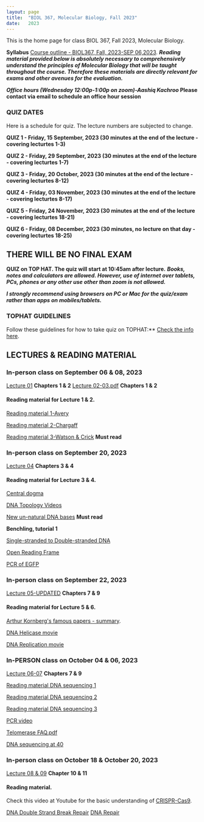 ```yaml
---
layout: page
title:  "BIOL 367, Molecular Biology, Fall 2023"
date:   2023
---
```

This is the home page for class BIOL 367, Fall 2023, Molecular Biology.

**Syllabus**
[Course outline - BIOL367, Fall, 2023-SEP 06,2023](https://github.com/kachroolab/kachroolab/files/12529902/BIOL367_Fall2023.course.outline_09062023.pdf). 
**_Reading material provided below is absolutely necessary to comprehensively understand the principles of Molecular Biology that will be taught throughout the course. Therefore these materials are directly relevant for exams and other avenues for the evaluation._** 

**_Office hours (Wednesday 12:00p-1:00p on zoom)-Aashiq Kachroo_ Please contact via email to schedule an office hour session**


### **QUIZ DATES**
Here is a schedule for quiz. The lecture numbers are subjected to change.

**QUIZ 1 - Friday, 15 September, 2023 (30 minutes at the end of the lecture - covering lecturtes 1-3)**

**QUIZ 2 - Friday, 29 September, 2023 (30 minutes at the end of the lecture - covering lecturtes 1-7)**

**QUIZ 3 - Friday, 20 October, 2023 (30 minutes at the end of the lecture - covering lecturtes 8-12)**

**QUIZ 4 - Friday, 03 November, 2023 (30 minutes at the end of the lecture - covering lecturtes 8-17)**

**QUIZ 5 - Friday, 24 November, 2023 (30 minutes at the end of the lecture - covering lecturtes 18-21)**

**QUIZ 6 - Friday, 08 December, 2023 (30 minutes, no lecture on that day - covering lecturtes 18-25)**


## **THERE WILL BE NO FINAL EXAM**

**QUIZ on TOP HAT. The quiz will start at 10:45am after lecture.** 
**_Books, notes and calculators are allowed. However, use of internet over tablets, PCs, phones or any other use other than zoom is not allowed._** 

**_I strongly recommend using browsers on PC or Mac for the quiz/exam rather than apps on mobiles/tablets._** 

### **TOPHAT GUIDELINES**
Follow these guidelines for how to take quiz on TOPHAT:** [Check the info here](https://support.tophat.com/s/article/Student-Starting-a-Test).

## **LECTURES & READING MATERIAL**

### **In-person class on September 06 & 08, 2023** 

[Lecture 01](https://github.com/kachroolab/kachroolab/files/12529927/Lecture.01.pdf) **Chapters 1 & 2**
[Lecture 02-03.pdf](https://github.com/kachroolab/kachroolab/files/12588977/Lecture.02-03.pdf) **Chapters 1 & 2**

#### Reading material for Lecture 1 & 2.

[Reading material 1-Avery](https://github.com/kachroolab/kachroolab/files/1612069/Avery.1944.pdf)

[Reading material 2-Chargaff](https://github.com/kachroolab/kachroolab/files/1612189/Chargaff.1950.pdf)

[Reading material 3-Watson & Crick](https://github.com/kachroolab/kachroolab/files/1612072/WatsonCrick.1953.pdf) **Must read**

### **In-person class on September 20, 2023**

[Lecture 04](https://github.com/kachroolab/kachroolab/files/12673964/Lecture.04_new.pdf) **Chapters 3 & 4** 

#### Reading material for Lecture 3 & 4.

[Central dogma](https://github.com/kachroolab/kachroolab/files/2373012/The.central.dogma_Crick.pdf)

[DNA Topology Videos](https://youtu.be/HyP0cEbqKTc) 

[New un-natural DNA bases](https://www.science.org/doi/10.1126/science.aat0971)  **Must read** 


**Benchling, tutorial 1**

[Single-stranded to Double-stranded DNA](https://benchling.com/s/seq-8aTNukCNhyxSX1ADFUua)

[Open Reading Frame](https://benchling.com/s/seq-joNMXHm2rItetsAgFM4K)

[PCR of EGFP](https://benchling.com/s/seq-hRjIhBueTToQQjuEqOhp)


### **In-person class on September 22, 2023** 

[Lecture 05-UPDATED](https://github.com/kachroolab/kachroolab/files/12693618/Lecture.05_Updated.pdf) **Chapters 7 & 9** 

#### Reading material for Lecture 5 & 6.

[Arthur Kornberg's famous papers - summary](https://profiles.nlm.nih.gov/ps/retrieve/Narrative/WH/p-nid/208). 

[DNA Helicase movie](https://www.youtube.com/watch?v=YzNuLsqMqyE&feature=youtu.be)

[DNA Replication movie](https://dnalc.cshl.edu/resources/3d/04-mechanism-of-replication-advanced.html)

### **In-PERSON class on October 04 & 06, 2023**

[Lecture 06-07](https://github.com/kachroolab/kachroolab/files/12797710/Lecture.06-07.pdf) **Chapters 7 & 9**

[Reading material DNA sequencing 1](https://github.com/kachroolab/kachroolab/files/1639518/DNA.seq.at.40.pdf)

[Reading material DNA sequencing 2](https://github.com/kachroolab/kachroolab/files/2408189/Next.gen.sequencing.1.pdf)

[Reading material DNA sequencing 3](https://github.com/kachroolab/kachroolab/files/2408188/Next.gen.sequencing.2.pdf)

[PCR video](https://dnalc.cshl.edu/view/15475-The-cycles-of-the-polymerase-chain-reaction-PCR-3D-animation.html)

[Telomerase FAQ.pdf](https://github.com/kachroolab/kachroolab/files/12797742/Telomerase.FAQ.pdf)

[DNA sequencing at 40](https://github.com/kachroolab/kachroolab/files/12821540/nature24286.pdf)

### **In-person class on October 18 & October 20, 2023**

[Lecture 08 & 09](https://github.com/kachroolab/kachroolab/files/12965928/Lecture.08-09.pdf) **Chapter 10 & 11**

#### Reading material.
Check this video at Youtube for the basic understanding of [CRISPR-Cas9](https://www.youtube.com/watch?v=6SL2eEUvycI). 

[DNA Double Strand Break Repair](https://github.com/kachroolab/kachroolab/files/2476633/DSBR.review.pdf) 
[DNA Repair](https://github.com/kachroolab/kachroolab/files/12966860/s41392-021-00648-7.pdf)



